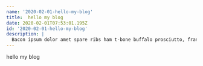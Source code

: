 ```yaml
---
name: '2020-02-01-hello-my-blog'
title:  hello my blog
date: 2020-02-01T07:53:01.195Z
id: '2020-02-01-hello-my-blog'
description: |
  Bacon ipsum dolor amet spare ribs ham t-bone buffalo prosciutto, frankfurter bresaola short ribs cupim ground round filet mignon shoulder pork chuck strip steak.
---
```

hello my blog
